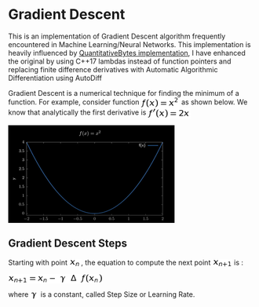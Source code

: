 # Gradient Descent
This is an implementation of Gradient Descent algorithm frequently encountered in Machine Learning/Neural Networks. 
This implementation is heavily influenced by [QuantitativeBytes implementation](https://www.youtube.com/watch?v=BjkmFVv4ccw), 
I have enhanced the original by using C++17 lambdas instead of function pointers and replacing finite difference derivatives with Automatic Algorithmic Differentiation using AutoDiff 

Gradient Descent is a numerical technique for finding the minimum of a function.
For example, consider function <img src="https://github.com/suhasghorp/GradientDescent/raw/master/images/1.png" align="center" border="0"> as shown below. 
We know that analytically the first derivative is <img src="https://github.com/suhasghorp/GradientDescent/raw/master/images/2.png" align="center" border="0">

<img src="https://github.com/suhasghorp/GradientDescent/raw/master/images/fx2.png" align="center" border="0">

## Gradient Descent Steps

Starting with point <img src="https://github.com/suhasghorp/GradientDescent/raw/master/images/4.png" align="center" border="0">, the equation to compute the next point <img src="https://github.com/suhasghorp/GradientDescent/raw/master/images/5.png" align="center" border="0"> is :

<img src="https://github.com/suhasghorp/GradientDescent/raw/master/images/3.png" align="center" border="0">

where <img src="https://github.com/suhasghorp/GradientDescent/raw/master/images/6.png" align="center" border="0"> is a constant, called Step Size or Learning Rate.





